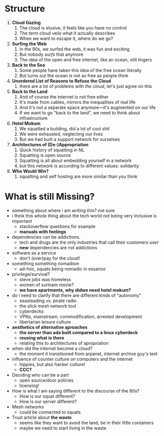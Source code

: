 # Structure

1. **Cloud Gazing**
   1. The cloud is elusive, it feels like you have no control
   2. The term cloud veils what it actually describes
   3. When we want to escape it, where do we go?
2. **Surfing the Web**
   1. In the 90s, we surfed the web, it was fun and exciting
   2. But nobody *surfs* that anymore
   3. The idea of the open and free internet, like an ocean, still lingers
3. **Back to the Sea**
   1. Some people have taken this idea of the free ocean literally
   2. But turns out the ocean is not as free as people think
4. **Unordered List of Reasons to Refuse the Cloud**
   1. there are a lot of problems with *the cloud*, let's just agree on this
5. **Back to the Land**
   1. And of course the internet is not free either
   2. It's made from cables, mirrors the inequalities of real life
   3. And it's not a separate space anymore—it's augmented on our life
   4. If we want to go "back to the land", we need to think about infrastructure
6. **Hotel Mokum**
   1. We squatted a building, did a lot of cool shit
   2. We were exhausted, neglecting our lives
   3. But we had built a support network for ourselves
7. **Architectures of (De-)Appropriation**
   1. Quick history of squatting in NL
   2. Squatting is open source
   3. Squatting is all about embedding yourself in a network
   4. but this network is according to different values: solidarity
8. **Who Would Win?**
   1. squatting and self hosting are more similar than you think

# What is still Missing?

- something about where i am writing this? not sure
- i think this whole thing about the tech world not being very inclusive is important
  - stackoverflow questions for example
  - **manuals with feelings**
- dependencies can be addictions.
  - tech and drugs are the only industries that call their customers *user*
  - **new** dependencies are not addictions
- software as a service
  - don't (over)pay for the cloud!
- something something nomadism
  - ad-hoc, squats being nomadic in essance
- privilege/survival?
  - steve jobs was homeless
  - women of surinam movie?
  - **we have apartments, why didwe need hotel mokum?**
- do i need to clarify that there are different kinds of "autonomy"
  - seasteading vs. pirate radio
  - the slick mesh network tool
  - cyberdecks
  - VPNs, mainstream, commodification, arrested development
  - libertarian leisure culture
- **aesthetics of alternative aproaches**
  - **the server than ada built compared to a linux cyberdeck**
  - **reusing what is there**
  - relating this to architectures of apropriation
- when did the internet become a cloud?
  - the moment it transitioned from arpanet, internet archive guy's text
- influence of counter culture on computers and the internet
  - hippies, but also hacker culture!
  - **CCC?**
- Deciding who can be a part
  - open source/door policies
  - licensing!
- How is what I am saying different to the discourse of the 80s?
  - How is our squat different?
  - How is our server different?
- Mesh networks
  - could be connected to squats
- Trust article about **the waste**
  - seems like they want to avoid the land, be in their little containers
  - maybe we need to start living in the waste